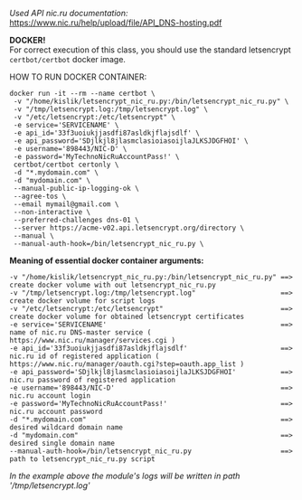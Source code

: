 _Used API nic.ru documentation:_
https://www.nic.ru/help/upload/file/API_DNS-hosting.pdf


**DOCKER!**  
For correct execution of this class, you should use the standard letsencrypt `certbot/certbot` docker image.

HOW TO RUN DOCKER CONTAINER:

```
docker run -it --rm --name certbot \
 -v "/home/kislik/letsencrypt_nic_ru.py:/bin/letsencrypt_nic_ru.py" \
 -v "/tmp/letsencrypt.log:/tmp/letsencrypt.log" \
 -v "/etc/letsencrypt:/etc/letsencrypt" \
 -e service='SERVICENAME' \
 -e api_id='33f3uoiukjjasdfi87asldkjflajsdlf' \
 -e api_password='SDjlkjl8jlasmclasioiasoijlaJLKSJDGFHOI' \
 -e username='898443/NIC-D' \
 -e password='MyTechnoNicRuAccountPass!' \
 certbot/certbot certonly \
 -d "*.mydomain.com" \
 -d "mydomain.com" \
 --manual-public-ip-logging-ok \
 --agree-tos \
 --email mymail@gmail.com \
 --non-interactive \
 --preferred-challenges dns-01 \
 --server https://acme-v02.api.letsencrypt.org/directory \
 --manual \
 --manual-auth-hook=/bin/letsencrypt_nic_ru.py \
```


**Meaning of essential docker container arguments:**
```
-v "/home/kislik/letsencrypt_nic_ru.py:/bin/letsencrypt_nic_ru.py" ==> create docker volume with out letsencrypt_nic_ru.py
-v "/tmp/letsencrypt.log:/tmp/letsencrypt.log"                     ==> create docker volume for script logs
-v "/etc/letsencrypt:/etc/letsencrypt"                             ==> create docker volume for obtained letsencrypt certificates
-e service='SERVICENAME'                                           ==> name of nic.ru DNS-master service ( https://www.nic.ru/manager/services.cgi )
-e api_id='33f3uoiukjjasdfi87asldkjflajsdlf'                       ==> nic.ru id of registered application ( https://www.nic.ru/manager/oauth.cgi?step=oauth.app_list )
-e api_password='SDjlkjl8jlasmclasioiasoijlaJLKSJDGFHOI'           ==> nic.ru password of registered application
-e username='898443/NIC-D'                                         ==> nic.ru account login
-e password='MyTechnoNicRuAccountPass!'                            ==> nic.ru account password
-d "*.mydomain.com"                                                ==> desired wildcard domain name
-d "mydomain.com"                                                  ==> desired single domain name
--manual-auth-hook=/bin/letsencrypt_nic_ru.py                      ==> path to letsencrypt_nic_ru.py script
```

_In the example above the module's logs will be written in path '/tmp/letsencrypt.log'_

